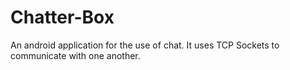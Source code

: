 Chatter-Box
===========

An android application for the use of chat. It uses TCP Sockets to communicate with one another.